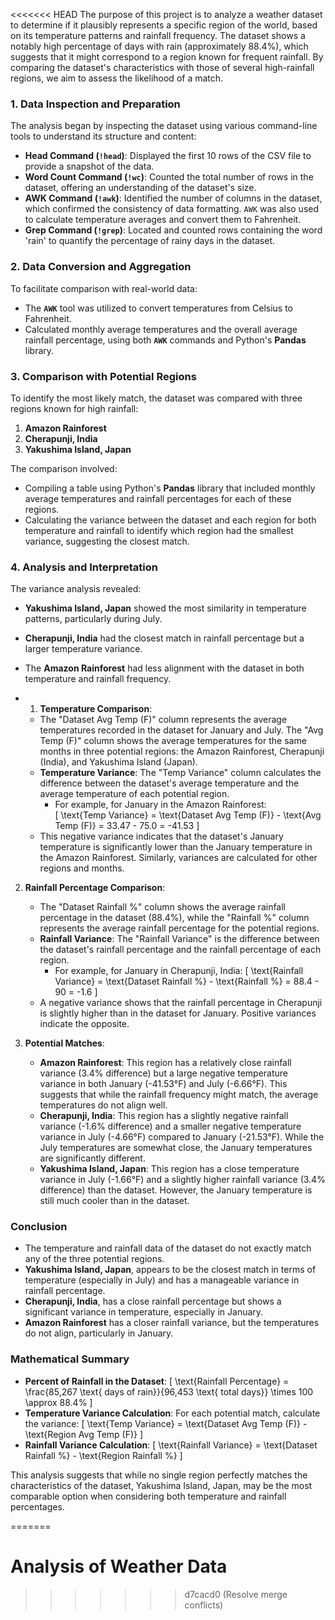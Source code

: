 <<<<<<< HEAD
The purpose of this project is to analyze a weather dataset to determine if it plausibly represents a specific region of the world, based on its temperature patterns and rainfall frequency. The dataset shows a notably high percentage of days with rain (approximately 88.4%), which suggests that it might correspond to a region known for frequent rainfall. By comparing the dataset's characteristics with those of several high-rainfall regions, we aim to assess the likelihood of a match.



### 1. Data Inspection and Preparation

The analysis began by inspecting the dataset using various command-line tools to understand its structure and content:
- **Head Command (`!head`)**: Displayed the first 10 rows of the CSV file to provide a snapshot of the data.
- **Word Count Command (`!wc`)**: Counted the total number of rows in the dataset, offering an understanding of the dataset's size.
- **AWK Command (`!awk`)**: Identified the number of columns in the dataset, which confirmed the consistency of data formatting. `AWK` was also used to calculate temperature averages and convert them to Fahrenheit.
- **Grep Command (`!grep`)**: Located and counted rows containing the word 'rain' to quantify the percentage of rainy days in the dataset.

### 2. Data Conversion and Aggregation

To facilitate comparison with real-world data:
- The **`AWK`** tool was utilized to convert temperatures from Celsius to Fahrenheit.
- Calculated monthly average temperatures and the overall average rainfall percentage, using both **`AWK`** commands and Python's **Pandas** library.

### 3. Comparison with Potential Regions

To identify the most likely match, the dataset was compared with three regions known for high rainfall: 
1. **Amazon Rainforest**
2. **Cherapunji, India**
3. **Yakushima Island, Japan**

The comparison involved:
- Compiling a table using Python's **Pandas** library that included monthly average temperatures and rainfall percentages for each of these regions.
- Calculating the variance between the dataset and each region for both temperature and rainfall to identify which region had the smallest variance, suggesting the closest match.

### 4. Analysis and Interpretation

The variance analysis revealed:
- **Yakushima Island, Japan** showed the most similarity in temperature patterns, particularly during July.
- **Cherapunji, India** had the closest match in rainfall percentage but a larger temperature variance.
- The **Amazon Rainforest** had less alignment with the dataset in both temperature and rainfall frequency.

- 1. **Temperature Comparison**:
   - The "Dataset Avg Temp (F)" column represents the average temperatures recorded in the dataset for January and July. The "Avg Temp (F)" column shows the average temperatures for the same months in three potential regions: the Amazon Rainforest, Cherapunji (India), and Yakushima Island (Japan).
   - **Temperature Variance**: The "Temp Variance" column calculates the difference between the dataset's average temperature and the average temperature of each potential region. 
     - For example, for January in the Amazon Rainforest:  
     \[
     \text{Temp Variance} = \text{Dataset Avg Temp (F)} - \text{Avg Temp (F)} = 33.47 - 75.0 = -41.53
     \]
   - This negative variance indicates that the dataset's January temperature is significantly lower than the January temperature in the Amazon Rainforest. Similarly, variances are calculated for other regions and months.

2. **Rainfall Percentage Comparison**:
   - The "Dataset Rainfall %" column shows the average rainfall percentage in the dataset (88.4%), while the "Rainfall %" column represents the average rainfall percentage for the potential regions.
   - **Rainfall Variance**: The "Rainfall Variance" is the difference between the dataset's rainfall percentage and the rainfall percentage of each region. 
     - For example, for January in Cherapunji, India:
     \[
     \text{Rainfall Variance} = \text{Dataset Rainfall %} - \text{Rainfall %} = 88.4 - 90 = -1.6
     \]
   - A negative variance shows that the rainfall percentage in Cherapunji is slightly higher than in the dataset for January. Positive variances indicate the opposite.

3. **Potential Matches**:
   - **Amazon Rainforest**: This region has a relatively close rainfall variance (3.4% difference) but a large negative temperature variance in both January (-41.53°F) and July (-6.66°F). This suggests that while the rainfall frequency might match, the average temperatures do not align well.
   - **Cherapunji, India**: This region has a slightly negative rainfall variance (-1.6% difference) and a smaller negative temperature variance in July (-4.66°F) compared to January (-21.53°F). While the July temperatures are somewhat close, the January temperatures are significantly different.
   - **Yakushima Island, Japan**: This region has a close temperature variance in July (-1.66°F) and a slightly higher rainfall variance (3.4% difference) than the dataset. However, the January temperature is still much cooler than in the dataset.

### Conclusion

- The temperature and rainfall data of the dataset do not exactly match any of the three potential regions. 
- **Yakushima Island, Japan**, appears to be the closest match in terms of temperature (especially in July) and has a manageable variance in rainfall percentage.
- **Cherapunji, India**, has a close rainfall percentage but shows a significant variance in temperature, especially in January.
- **Amazon Rainforest** has a closer rainfall variance, but the temperatures do not align, particularly in January.

### Mathematical Summary

- **Percent of Rainfall in the Dataset**: 
  \[
  \text{Rainfall Percentage} = \frac{85,267 \text{ days of rain}}{96,453 \text{ total days}} \times 100 \approx 88.4\%
  \]
- **Temperature Variance Calculation**: 
  For each potential match, calculate the variance:
  \[
  \text{Temp Variance} = \text{Dataset Avg Temp (F)} - \text{Region Avg Temp (F)}
  \]
- **Rainfall Variance Calculation**: 
  \[
  \text{Rainfall Variance} = \text{Dataset Rainfall %} - \text{Region Rainfall %}
  \]

This analysis suggests that while no single region perfectly matches the characteristics of the dataset, Yakushima Island, Japan, may be the most comparable option when considering both temperature and rainfall percentages.

=======
# Analysis of Weather Data
>>>>>>> d7cacd0 (Resolve merge conflicts)
